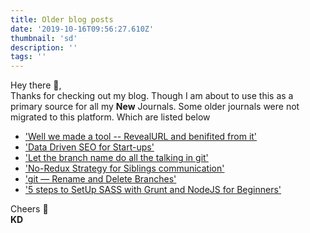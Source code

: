 ```yaml
---
title: Older blog posts
date: '2019-10-16T09:56:27.610Z'
thumbnail: 'sd'
description: ''
tags: ''
---
```


Hey there 👋,   
Thanks for checking out my blog. Though I am about to use this as a primary source for all my **New** Journals. Some older journals were not migrated to this platform. Which are listed below
 
- ['Well we made a tool -- RevealURL and benifited from it'](https://codeburst.io/well-i-made-a-tool-revealurl-and-i-benefited-from-it-40ad32e799ec)
- ['Data Driven SEO for Start-ups'](https://medium.com/hello-meets/data-driven-seo-for-start-ups-fa926c9040e1)
- ['Let the branch name do all the talking in git'](https://codeburst.io/let-the-branch-name-do-all-the-talking-in-git-e614ff85aa30)
- ['No-Redux Strategy for Siblings communication'](https://codeburst.io/no-redux-strategy-for-siblings-communication-3db543538959)
- ['git — Rename and Delete Branches'](https://medium.com/small-things/git-rename-and-delete-branches-54fa10444932)
- ['5 steps to SetUp SASS with Grunt and NodeJS for Beginners'](https://medium.com/small-things/5-steps-to-setup-sass-with-grunt-and-nodejs-for-beginners-e6d7512fcb7b)

Cheers 🙌  
**KD**
